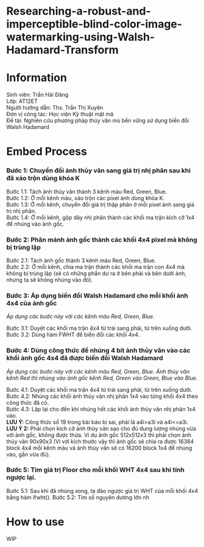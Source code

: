 # Researching-a-robust-and-imperceptible-blind-color-image-watermarking-using-Walsh-Hadamard-Transform

# Information
Sinh viên: Trần Hải Đăng  		
Lớp: AT12ET  
Người hướng dẫn: Ths. Trần Thị Xuyên  
Đơn vị công tác: Học viện Kỹ thuật mật mã  
Đề tài: Nghiên cứu phương pháp thủy vân mù bền vững sử dụng biến đổi Walsh Hadamard  

# Embed Process
### Bước 1: Chuyển đổi ảnh thủy vân sang giá trị nhị phân sau khi đã xáo trộn dùng khóa K
Bước 1.1: Tách ảnh thủy vân thành 3 kênh màu Red, Green, Blue.  
Bước 1.2: Ở mỗi kênh màu, xáo trộn các pixel ảnh dùng khóa K.  
Bước 1.3: Ở mỗi kênh, chuyển đổi giá trị thập phân ở mỗi pixel ảnh sang giá trị nhị phân.  
Bước 1.4: Ở mỗi kênh, gộp dãy nhị phân thành các khối ma trận kích cỡ 1x4 để nhúng vào ảnh gốc.  

### Bước 2: Phân mảnh ảnh gốc thành các khối 4x4 pixel mà không bị trùng lặp
Bước 2.1: Tách ảnh gốc thành 3 kênh màu Red, Green, Blue.  
Bước 2.2: Ở mỗi kênh, chia ma trận thành các khối ma trận con 4x4 mà không bị trùng lặp (sẽ có những phần dư ra ở bên phải và bên dưới ảnh, nhưng ta sẽ không nhúng vào đó).  

### Bước 3: Áp dụng biến đổi Walsh Hadamard cho mỗi khối ảnh 4x4 của ảnh gốc
*Áp dụng các bước này với các kênh màu Red, Green, Blue.*  

Bước 3.1: Duyệt các khối ma trận 4x4 từ trái sang phải, từ trên xuống dưới.
Bước 3.2: Dùng hàm FWHT để biến đổi các khối 4x4.  

### Bước 4: Dùng công thức để nhúng 4 bit ảnh thủy vân vào các khối ảnh gốc 4x4 đã được biến đổi Walsh Hadamard
*Áp dụng các bước này với các kênh màu Red, Green, Blue. Ảnh thủy vân kênh Red thì nhúng vào ảnh gốc kênh Red, Green vào Green, Blue vào Blue.*  

Bước 4.1: Duyệt các khối ma trận 4x4 từ trái sang phải, từ trên xuống dưới.  
Bước 4.2: Nhúng các khối ảnh thủy vân nhị phân 1x4 vào từng khối 4x4 theo công thức đã có.  
Bước 4.3: Lặp lại cho đến khi nhúng hết các khối ảnh thủy vân nhị phân 1x4 vào.  
**LƯU Ý:** Công thức số 19 trong bài báo bị sai, phải là a4i>a3i và a4i<=a3i.  
**LƯU Ý 2:** Phải chọn kích cỡ ảnh thủy vân sao cho đủ dung lượng nhúng vừa với ảnh gốc, không được thừa.  Ví dụ ảnh gốc 512x512x3 thì phải chọn ảnh thủy vân 90x90x3 (Vì với kích thước vậy thì ảnh gốc sẽ chia ra được 16384 block 4x4 mỗi kênh màu và ảnh thủy vân sẽ có 16200 block 1x4 để nhúng vào, gần vừa đủ).

### Bước 5: Tìm giá trị Floor cho mỗi khối WHT 4x4 sau khi tính ngược lại.
Bước 5.1: Sau khi đã nhúng xong, ta đảo ngược giá trị WHT của mỗi khối 4x4 bằng hàm ifwht().
Bước 5.2: Tìm số nguyên dương lớn nh
# How to use
WIP

<!--stackedit_data:
eyJoaXN0b3J5IjpbLTIwMTQ3NDU2NjIsNjkxMjEyMDE5LC0yMD
IxNjQ0NjY2LDE3MDk2MTc5NDEsMTQwNTczNjI1OF19
-->
